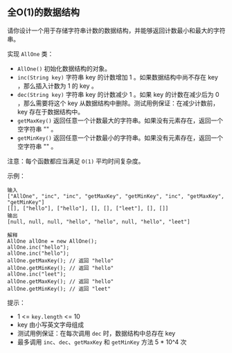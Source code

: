 ## 全O(1)的数据结构

请你设计一个用于存储字符串计数的数据结构，并能够返回计数最小和最大的字符串。

实现 `AllOne` 类：

* `AllOne()` 初始化数据结构的对象。
* `inc(String key)` 字符串 key 的计数增加 1 。如果数据结构中尚不存在 key ，那么插入计数为 1 的 key 。
* `dec(String key)` 字符串 key 的计数减少 1 。如果 key 的计数在减少后为 0 ，那么需要将这个 key 从数据结构中删除。测试用例保证：在减少计数前，key 存在于数据结构中。
* `getMaxKey()` 返回任意一个计数最大的字符串。如果没有元素存在，返回一个空字符串 "" 。
* `getMinKey()` 返回任意一个计数最小的字符串。如果没有元素存在，返回一个空字符串 "" 。

注意：每个函数都应当满足 `O(1)` 平均时间复杂度。

示例：

```
输入
["AllOne", "inc", "inc", "getMaxKey", "getMinKey", "inc", "getMaxKey", "getMinKey"]
[[], ["hello"], ["hello"], [], [], ["leet"], [], []]
输出
[null, null, null, "hello", "hello", null, "hello", "leet"]

解释
AllOne allOne = new AllOne();
allOne.inc("hello");
allOne.inc("hello");
allOne.getMaxKey(); // 返回 "hello"
allOne.getMinKey(); // 返回 "hello"
allOne.inc("leet");
allOne.getMaxKey(); // 返回 "hello"
allOne.getMinKey(); // 返回 "leet"
```

提示：

* 1 <= `key.length` <= 10
* key 由小写英文字母组成
* 测试用例保证：在每次调用 `dec` 时，数据结构中总存在 key
* 最多调用 `inc`、`dec`、`getMaxKey` 和 `getMinKey` 方法 5 * 10^4 次